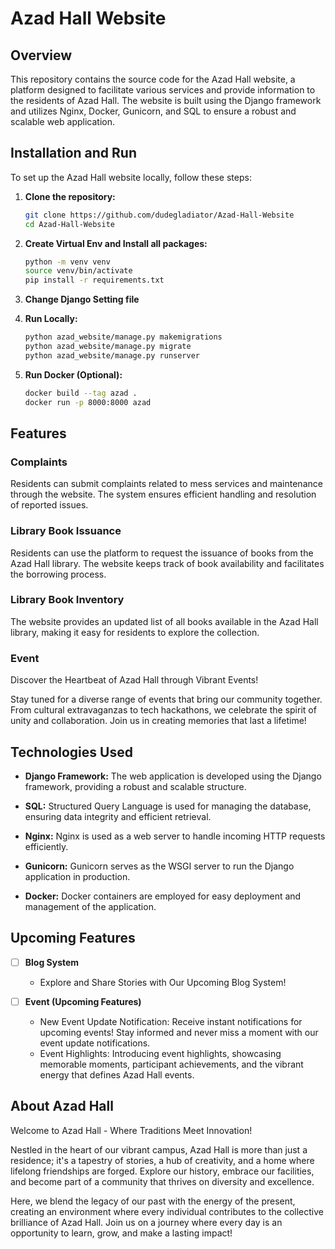 # Azad Hall Website

## Overview

This repository contains the source code for the Azad Hall website, a platform designed to facilitate various services and provide information to the residents of Azad Hall. The website is built using the Django framework and utilizes Nginx, Docker, Gunicorn, and SQL to ensure a robust and scalable web application.

## Installation and Run

To set up the Azad Hall website locally, follow these steps:

1. **Clone the repository:**
   ```bash
   git clone https://github.com/dudegladiator/Azad-Hall-Website
   cd Azad-Hall-Website

2. **Create Virtual Env and Install all packages:**
     ```bash
     python -m venv venv
     source venv/bin/activate
     pip install -r requirements.txt

3. **Change Django Setting file**

4. **Run Locally:**
   ```bash
   python azad_website/manage.py makemigrations
   python azad_website/manage.py migrate
   python azad_website/manage.py runserver

5. **Run Docker (Optional):**
   ```bash
   docker build --tag azad .
   docker run -p 8000:8000 azad

## Features

### Complaints

   Residents can submit complaints related to mess services and maintenance through the website. The system ensures efficient handling and resolution of reported issues.

### Library Book Issuance

   Residents can use the platform to request the issuance of books from the Azad Hall library. The website keeps track of book availability and facilitates the borrowing process.

### Library Book Inventory

   The website provides an updated list of all books available in the Azad Hall library, making it easy for residents to explore the collection.

### Event

   Discover the Heartbeat of Azad Hall through Vibrant Events!

   Stay tuned for a diverse range of events that bring our community together. From cultural extravaganzas to tech hackathons, we celebrate the spirit of unity and collaboration. Join us in creating memories that last a lifetime!



## Technologies Used

- **Django Framework:** The web application is developed using the Django framework, providing a robust and scalable structure.

- **SQL:** Structured Query Language is used for managing the database, ensuring data integrity and efficient retrieval.

- **Nginx:** Nginx is used as a web server to handle incoming HTTP requests efficiently.

- **Gunicorn:** Gunicorn serves as the WSGI server to run the Django application in production.

- **Docker:** Docker containers are employed for easy deployment and management of the application.

## Upcoming Features

- [ ] **Blog System**
   - Explore and Share Stories with Our Upcoming Blog System!

- [ ] **Event (Upcoming Features)**
   -  New Event Update Notification: Receive instant notifications for upcoming events! Stay informed and never miss a moment with our event update notifications.
   -  Event Highlights: Introducing event highlights, showcasing memorable moments, participant achievements, and the vibrant energy that defines Azad Hall events.



## About Azad Hall

   Welcome to Azad Hall - Where Traditions Meet Innovation!

   Nestled in the heart of our vibrant campus, Azad Hall is more than just a residence; it's a tapestry of stories, a hub of creativity, and a home where lifelong friendships are forged. Explore our history, embrace our facilities, and become part of a community that thrives on diversity and excellence.

   Here, we blend the legacy of our past with the energy of the present, creating an environment where every individual contributes to the collective brilliance of Azad Hall. Join us on a journey where every day is an opportunity to learn, grow, and make a lasting impact!






